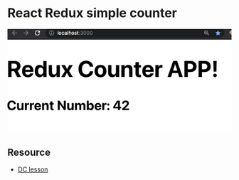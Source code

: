 # React Redux simple counter
![redux counter](./public/redux-counter.png)



## Resource
- [DC lesson](https://learn.digitalcrafts.com/flex/lessons/full-stack-frameworks/react-redux-intro/#presenting-data-with-react)